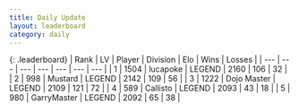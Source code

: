 ```yaml
---
title: Daily Update
layout: leaderboard
category: daily
---
```


{: .leaderboard}
| Rank | LV | Player | Division | Elo | Wins | Losses |
| --- | --- | --- | --- | --- | --- | --- |
| <span data-change="0">1</span> | 1504 | <span title="ID: 41925">lucapoke</span> | LEGEND | <span data-change="20">2160</span> | <span data-change="20">106</span> | <span data-change="6">32</span> |
| <span data-change="0">2</span> | 998 | <span title="ID: 611082">Mustard</span> | LEGEND | <span data-change="10">2142</span> | <span data-change="6">109</span> | <span data-change="2">56</span> |
| <span data-change="0">3</span> | 1222 | <span title="ID: 431504">Dojo Master</span> | LEGEND | <span data-change="0">2109</span> | <span data-change="0">121</span> | <span data-change="0">72</span> |
| <span data-change="5">4</span> | 589 | <span title="ID: 619928">Callisto</span> | LEGEND | <span data-change="22">2093</span> | <span data-change="3">43</span> | <span data-change="0">18</span> |
| <span data-change="2">5</span> | 980 | <span title="ID: 86076">GarryMaster</span> | LEGEND | <span data-change="17">2092</span> | <span data-change="4">65</span> | <span data-change="1">38</span> |
